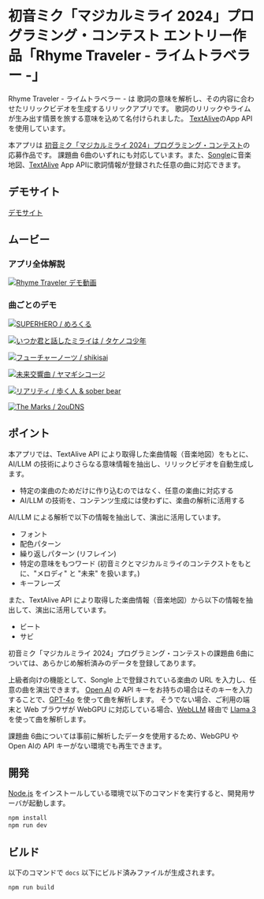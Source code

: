 # 初音ミク「マジカルミライ 2024」プログラミング・コンテスト エントリー作品「Rhyme Traveler - ライムトラベラー -」

Rhyme Traveler - ライムトラベラー - は 歌詞の意味を解析し、その内容に合わせたリリックビデオを生成するリリックアプリです。
歌詞のリリックやライムが生み出す情景を旅する意味を込めて名付けられました。
[TextAlive](https://textalive.jp/)のApp APIを使用しています。

本アプリは [初音ミク「マジカルミライ 2024」プログラミング・コンテスト](https://developer.textalive.jp/events/magicalmirai2024/)の応募作品です。
課題曲 6曲のいずれにも対応しています。また、[Songle](https://songle.jp/)に音楽地図、[TextAlive](https://textalive.jp/) App APIに歌詞情報が登録された任意の曲に対応できます。

## デモサイト

[デモサイト](http://ai-lyrics-visualizer-test.s3-website.ap-northeast-1.amazonaws.com/)

## ムービー

### アプリ全体解説
[![Rhyme Traveler デモ動画](https://github.com/moomindani/ai-lyrics-visualizer/assets/1304020/10a99469-d193-4395-9282-98e9f2d8d836)](https://www.youtube.com/watch?v=TWCus0RPqCg)

### 曲ごとのデモ
[![SUPERHERO / めろくる](https://github.com/moomindani/ai-lyrics-visualizer/assets/1304020/2b08835b-b4b1-471b-b371-b04eb8ae48c1)](https://youtu.be/NShtx2EVWXY)

[![いつか君と話したミライは / タケノコ少年](https://github.com/moomindani/ai-lyrics-visualizer/assets/1304020/3bf6edce-8098-467b-8b03-4540e07288bc)](https://youtu.be/e8ouklabzi4)

[![フューチャーノーツ / shikisai](https://github.com/moomindani/ai-lyrics-visualizer/assets/1304020/4c82bf1f-2408-4b0b-9e8f-7ceff732d22a)](https://youtu.be/jt5sF6OrpHw)

[![未来交響曲 / ヤマギシコージ](https://github.com/moomindani/ai-lyrics-visualizer/assets/1304020/7dc829cf-6fa1-4723-88d0-2a32f164fdd1)](https://youtu.be/GBtLBDJzKJ0)

[![リアリティ / 歩く人 & sober bear](https://github.com/moomindani/ai-lyrics-visualizer/assets/1304020/c9b452ad-5624-4a5b-9010-67e84578ae66)](https://youtu.be/S3167LtmMCc')

[![The Marks / 2ouDNS](https://github.com/moomindani/ai-lyrics-visualizer/assets/1304020/5c519661-c5d5-4125-9005-e756c7ecb277)](https://youtu.be/ekbZgp2JrAs)

## ポイント

本アプリでは、TextAlive API により取得した楽曲情報（音楽地図）をもとに、AI/LLM の技術によりさらなる意味情報を抽出し、リリックビデオを自動生成します。

* 特定の楽曲のためだけに作り込むのではなく、任意の楽曲に対応する
* AI/LLM の技術を、コンテンツ生成には使わずに、楽曲の解析に活用する

AI/LLM による解析で以下の情報を抽出して、演出に活用しています。

* フォント
* 配色パターン
* 繰り返しパターン (リフレイン)
* 特定の意味をもつワード (初音ミクとマジカルミライのコンテクストをもとに、"メロディ" と "未来" を扱います。)
* キーフレーズ


また、TextAlive API により取得した楽曲情報（音楽地図）から以下の情報を抽出して、演出に活用しています。

* ビート
* サビ

初音ミク「マジカルミライ 2024」プログラミング・コンテストの課題曲 6曲については、あらかじめ解析済みのデータを登録してあります。

上級者向けの機能として、Songle 上で登録されている楽曲の URL を入力し、任意の曲を演出できます。
[Open AI](https://openai.com/index/openai-api/) の API キーをお持ちの場合はそのキーを入力することで、[GPT-4o](https://openai.com/index/hello-gpt-4o/) を使って曲を解析します。
そうでない場合、ご利用の端末と Web ブラウザが WebGPU に対応している場合、[WebLLM](https://webllm.mlc.ai/) 経由で [Llama 3](https://llama.meta.com/llama3/) を使って曲を解析します。

課題曲 6曲については事前に解析したデータを使用するため、WebGPU や Open AIの API キーがない環境でも再生できます。

## 開発

[Node.js](https://nodejs.org/) をインストールしている環境で以下のコマンドを実行すると、開発用サーバが起動します。

```sh
npm install
npm run dev
```

## ビルド

以下のコマンドで `docs` 以下にビルド済みファイルが生成されます。

```sh
npm run build
```
